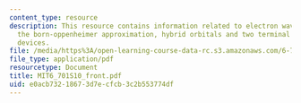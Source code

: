 ```yaml
---
content_type: resource
description: This resource contains information related to electron wavepacket propagation,
  the born-oppenheimer approximation, hybrid orbitals and two terminal quantum dot
  devices.
file: /media/https%3A/open-learning-course-data-rc.s3.amazonaws.com/6-701-introduction-to-nanoelectronics-spring-2010/e0acb73218673d7ecfcb3c2b553774df_MIT6_701S10_front.pdf
file_type: application/pdf
resourcetype: Document
title: MIT6_701S10_front.pdf
uid: e0acb732-1867-3d7e-cfcb-3c2b553774df
---
```

